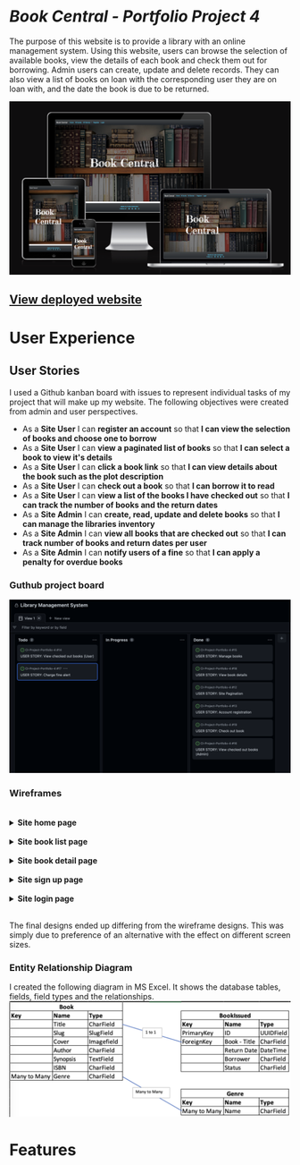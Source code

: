 # **_Book Central - Portfolio Project 4_**

The purpose of this website is to provide a library with an online management system. Using this website, users can browse the selection of available books, view the details of each book and check them out for borrowing. Admin users can create, update and delete records. They can also view a list of books on loan with the corresponding user they are on loan with, and the date the book is due to be returned. 

![Responsive image](static/readme/responsive-view.png)

## [View deployed website](https://library-m-system.herokuapp.com/)


# User Experience
## User Stories
I used a Github kanban board with issues to represent individual tasks of my project that will make up my website.
The following objectives were created from admin and user perspectives.

- As a **Site User** I can **register an account** so that **I can view the selection of books and choose one to borrow**
- As a **Site User** I can **view a paginated list of books** so that **I can select a book to view it's details**
- As a **Site User** I can **click a book link** so that **I can view details about the book such as the plot description**
- As a **Site User** I can **check out a book** so that **I can borrow it to read**
- As a **Site User** I can **view a list of the books I have checked out** so that **I can track the number of books and the return dates**
- As a **Site Admin** I can **create, read, update and delete books** so that **I can manage the libraries inventory**
- As a **Site Admin** I can **view all books that are checked out** so that **I can track number of books and return dates per user**
- As a **Site Admin** I can **notify users of a fine** so that **I can apply a penalty for overdue books**

### Guthub project board
![Project board](static/readme/project-board.png)

### Wireframes
<br>
<details><summary><b>Site home page</b></summary>

![Site home image](static/readme/wireframe-home.png)
</details><br>

<details><summary><b>Site book list page</b></summary>

![Site book list image](static/readme/wireframe-list.png)
</details><br>

<details><summary><b>Site book detail page</b></summary>

![Site book detail image](static/readme/wireframe-detail.png)
</details><br>

<details><summary><b>Site sign up page</b></summary>

![Site signup image](static/readme/wireframe-signup.png)
</details><br>

<details><summary><b>Site login page</b></summary>

![Site login image](static/readme/wireframe-login.png)
</details><br>

The final designs ended up differing from the wireframe designs. This was simply due to preference of an alternative with the effect on different screen sizes.

### Entity Relationship Diagram
I created the following diagram in MS Excel. It shows the database tables, fields, field types and the relationships.
![entity relationship diagram](static/readme/erd.png)

# Features




